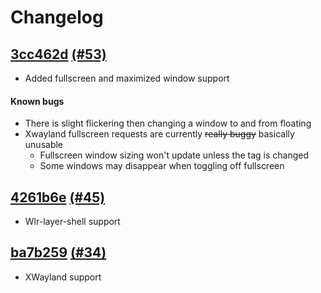 # Changelog

## [3cc462d](https://github.com/Ottatop/pinnacle/commit/3cc462de2c0b34ec593e87bd5c9377dba19a0cc9) [(#53)](https://github.com/Ottatop/pinnacle/pull/53)
- Added fullscreen and maximized window support

#### Known bugs
- There is slight flickering then changing a window to and from floating
- Xwayland fullscreen requests are currently ~~really buggy~~ basically unusable
    - Fullscreen window sizing won't update unless the tag is changed
    - Some windows may disappear when toggling off fullscreen

## [4261b6e](https://github.com/Ottatop/pinnacle/commit/4261b6e60fc17219f76bf1dc835e0abc9baceaeb) [(#45)](https://github.com/Ottatop/pinnacle/pull/45)
- Wlr-layer-shell support

## [ba7b259](https://github.com/Ottatop/pinnacle/commit/ba7b2597f17c3af375f19c1eb8a29abe74d2bd61) [(#34)](https://github.com/Ottatop/pinnacle/pull/34)
- XWayland support
